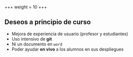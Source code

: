 +++
weight = 10
+++

## Deseos a principio de curso

* Mejora de experiencia de usuario (profesor y estudiantes)
* Uso intensivo de **git**
* Ni un documento en `word`
* Poder ayudar **en vivo** a los alumnos en sus despliegues

